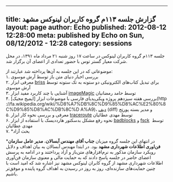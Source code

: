 ----------
title: گزارش جلسه ۱۱۳م گروه کاربران لینوکس مشهد
layout: page
author: Echo
published: 2012-08-12 12:28:00
meta: published by Echo on Sun, 08/12/2012 - 12:28
category: sessions
----------
جلسه ۱۱۳م گروه کاربران لینوکس در ساعت ۱۷ روز شنبه ۲۱ مرداد ماه ۱۳۹۱، در محل
شرکت معیار گستر توس با حضور تعدادی از اعضای آن برگزار شد.


<!--more-->


موضوعاتی که در این جلسه به آن‌ها پرداخته شد عبارتند از:  
۱. بررسی اخبار دنیای متن باز توسط آرش موسوی  
۲. معرفی ابزار [briss](http://briss.sourceforge.net/) برای تبدیل کتاب‌های
الکترونیکی دو ستونه به تک ستونه توسط آرش موسوی  
۳. آشنایی با چند کاربرد مفید ابزار
[imageMagic](http://www.imagemagick.org/script/index.php) توسط حامد رمضانیان  
۴. بررسی هفته سیزدهم پروژه ویکی‌پدیای فارسی با موضوعات ابزار [ایمیج مجیک](http
://fa.wikipedia.org/wiki/%D8%A7%DB%8C%D9%85%D8%AC%E2%80%8C%D9%85%D8%AC%DB%8C%D
A%A9)، [دیف](http://fa.wikipedia.org/wiki/%D8%AF%DB%8C%D9%81) (diff) و مدیر
بسته [پورتج](http://fa.wikipedia.org/wiki/%D9%BE%D9%88%D8%B1%D8%AA%D8%AC)  
۵. معرفی و بررسی نحوه کار ابزار [traceroute](http://man.cx/traceroute) توسط
مهدی عطائیان  
۶. نحوه رفع مشکل بدسکتور هارددیسک با استفاده از ابزار
[badblocks](http://man.cx/badblocks) و [fsck](http://man.cx/fsck)  توسط مهدی
عطائیان  
۷. *بحث آزاد

*در انتهای این جلسه گروه میزبان **جناب آقای مهندس آبسالان**، **مدیر عامل سازمان فن‌اوری اطلاعات شهرداری مشهد** بود. در ابتدا مهندس آبسالان به بیان اهداف و دلایل رویکرد سازمان مذکور به نرم‌افزار‌های متن‌باز و آزاد پرداختند و در ادامه به پرسش اعضای حاضر در جلسه پاسخ دادند که به حمایت مالی و معنوی سازمان فن‌آوری اطلاعات شهرداری مشهد از گروه کابران لینوکس مشهد نیز اشاره شد که امید است با چنین حمایت‌های سازنده‌ای، روز به روز در رسیدن به اهداف گروه پاینده و موفق‌تر باشیم.
